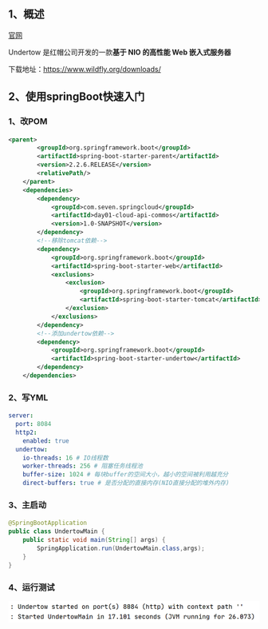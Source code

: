 ## 1、概述

[官网](http://undertow.io/)

Undertow 是红帽公司开发的一款**基于 NIO 的高性能 Web 嵌入式服务器**

下载地址：https://www.wildfly.org/downloads/

## 2、使用springBoot快速入门

### 1、改POM

```xml
<parent>
        <groupId>org.springframework.boot</groupId>
        <artifactId>spring-boot-starter-parent</artifactId>
        <version>2.2.6.RELEASE</version>
        <relativePath/>
    </parent>
    <dependencies>
        <dependency>
            <groupId>com.seven.springcloud</groupId>
            <artifactId>day01-cloud-api-commos</artifactId>
            <version>1.0-SNAPSHOT</version>
        </dependency>
        <!--移除tomcat依赖-->
        <dependency>
            <groupId>org.springframework.boot</groupId>
            <artifactId>spring-boot-starter-web</artifactId>
            <exclusions>
                <exclusion>
                    <groupId>org.springframework.boot</groupId>
                    <artifactId>spring-boot-starter-tomcat</artifactId>
                </exclusion>
            </exclusions>
        </dependency>
        <!--添加undertow依赖-->
        <dependency>
            <groupId>org.springframework.boot</groupId>
            <artifactId>spring-boot-starter-undertow</artifactId>
        </dependency>
    </dependencies>
```

### 2、写YML

```yaml
server:
  port: 8084
  http2:
    enabled: true
  undertow:
    io-threads: 16 # IO线程数
    worker-threads: 256 # 阻塞任务线程池
    buffer-size: 1024 # 每块buffer的空间大小，越小的空间被利用越充分
    direct-buffers: true # 是否分配的直接内存(NIO直接分配的堆外内存)
```

### 3、主启动

```java
@SpringBootApplication
public class UndertowMain {
    public static void main(String[] args) {
        SpringApplication.run(UndertowMain.class,args);
    }
}
```

### 4、运行测试

![image-20200421215111088](学习.assets/image-20200421215111088.png)